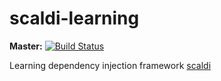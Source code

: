 scaldi-learning
===============

**Master:** [![Build Status](https://travis-ci.org/michalkowol/scaldi-learning.svg?branch=master)](https://travis-ci.org/michalkowol/scaldi-learning)

Learning dependency injection framework [scaldi](http://scaldi.org/)
